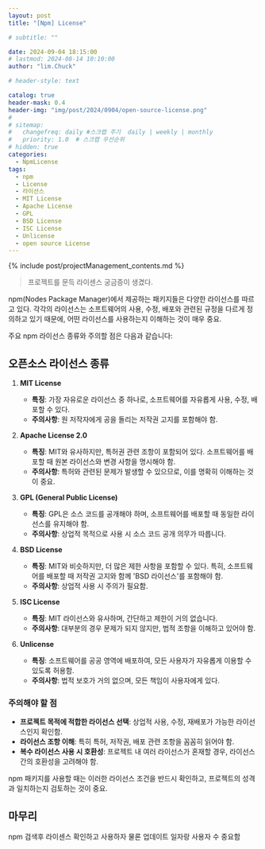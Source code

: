 ```yaml
---
layout: post
title: "[Npm] License"

# subtitle: ""

date: 2024-09-04 18:15:00
# lastmod: 2024-08-14 10:10:00
author: "lim.Chuck"

# header-style: text

catalog: true
header-mask: 0.4
header-img: "img/post/2024/0904/open-source-license.png"
#
# sitemap:
#   changefreq: daily #스크랩 주기  daily | weekly | monthly
#   priority: 1.0  # 스크랩 우선순위
# hidden: true
categories:
  - NpmLicense
tags:
  - npm
  - License
  - 라이선스
  - MIT License
  - Apache License
  - GPL
  - BSD License
  - ISC License
  - Unlicense
  - open source License
---
```


{% include post/projectManagement_contents.md %}

> 프로젝트를 문득 라이센스 궁금증이 생겼다.

npm(Nodes Package Manager)에서 제공하는 패키지들은 다양한 라이선스를 따르고 있다. 각각의 라이선스는 소프트웨어의 사용, 수정, 배포와 관련된 규정을 다르게 정의하고 있기 때문에, 어떤 라이선스를 사용하는지 이해하는 것이 매우 중요.

주요 npm 라이선스 종류와 주의할 점은 다음과 같습니다:

## 오픈소스 라이선스 종류

1. **MIT License**

   - **특징**: 가장 자유로운 라이선스 중 하나로, 소프트웨어를 자유롭게 사용, 수정, 배포할 수 있다.
   - **주의사항**: 원 저작자에게 공을 돌리는 저작권 고지를 포함해야 함.

2. **Apache License 2.0**

   - **특징**: MIT와 유사하지만, 특허권 관련 조항이 포함되어 있다. 소프트웨어를 배포할 때 원본 라이선스와 변경 사항을 명시해야 함.
   - **주의사항**: 특허와 관련된 문제가 발생할 수 있으므로, 이를 명확히 이해하는 것이 중요.

3. **GPL (General Public License)**

   - **특징**: GPL은 소스 코드를 공개해야 하며, 소프트웨어를 배포할 때 동일한 라이선스를 유지해야 함.
   - **주의사항**: 상업적 목적으로 사용 시 소스 코드 공개 의무가 따릅니다.

4. **BSD License**

   - **특징**: MIT와 비슷하지만, 더 많은 제한 사항을 포함할 수 있다. 특히, 소프트웨어를 배포할 때 저작권 고지와 함께 'BSD 라이선스'를 포함해야 함.
   - **주의사항**: 상업적 사용 시 주의가 필요함.

5. **ISC License**

   - **특징**: MIT 라이선스와 유사하며, 간단하고 제한이 거의 없습니다.
   - **주의사항**: 대부분의 경우 문제가 되지 않지만, 법적 조항을 이해하고 있어야 함.

6. **Unlicense**
   - **특징**: 소프트웨어를 공공 영역에 배포하여, 모든 사용자가 자유롭게 이용할 수 있도록 허용함.
   - **주의사항**: 법적 보호가 거의 없으며, 모든 책임이 사용자에게 있다.

### 주의해야 할 점

- **프로젝트 목적에 적합한 라이선스 선택**: 상업적 사용, 수정, 재배포가 가능한 라이선스인지 확인함.
- **라이선스 조항 이해**: 특히 특허, 저작권, 배포 관련 조항을 꼼꼼히 읽어야 함.
- **복수 라이선스 사용 시 호환성**: 프로젝트 내 여러 라이선스가 혼재할 경우, 라이선스 간의 호환성을 고려해야 함.

npm 패키지를 사용할 때는 이러한 라이선스 조건을 반드시 확인하고, 프로젝트의 성격과 일치하는지 검토하는 것이 중요.

## 마무리

npm 검색후 라이센스 확인하고 사용하자 물론 업데이트 일자랑 사용자 수 중요함
